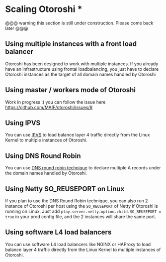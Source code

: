 # Scaling Otoroshi *

@@@ warning
this section is still under construction. Please come back later
@@@

## Using multiple instances with a front load balancer

Otoroshi has been designed to work with multiple instances. If you already have an infrastructure using frontal loadbalancing, you just have to declare Otoroshi instances as the target of all domain names handled by Otoroshi

## Using master / workers mode of Otoroshi

Work in progress :) you can follow the issue here https://github.com/MAIF/otoroshi/issues/8

## Using IPVS

You can use [IPVS](https://en.wikipedia.org/wiki/IP_Virtual_Server) to load balance layer 4 traffic directly from the Linux Kernel to multiple instances of Otoroshi.

## Using DNS Round Robin

You can use [DNS round robin technique](https://en.wikipedia.org/wiki/Round-robin_DNS) to declare multiple A records under the domain names handled by Otoroshi.

## Using Netty SO_REUSEPORT on Linux

If you plan to use the DNS Round Robin technique, you can also run 2 instance of Otoroshi per host using the `SO_REUSEPORT` of Netty if Otoroshi is running on Linux. Just add `play.server.netty.option.child.SO_REUSEPORT = true` in your prod config file, and the 2 instances will share the same port.

## Using software L4 load balancers

You can use software L4 load balancers like NGINX or HAProxy to load balance layer 4 traffic directly from the Linux Kernel to multiple instances of Otoroshi.